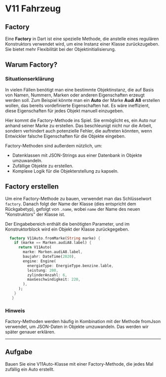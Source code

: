 # **V11 Fahrzeug**

## **Factory**

Eine **Factory** in Dart ist eine spezielle Methode, die anstelle eines regulären Konstruktors verwendet wird, um eine Instanz einer Klasse zurückzugeben. Sie bietet mehr Flexibilität bei der Objektinitialisierung.

## **Warum Factory?**

### **Situationserklärung**

In vielen Fällen benötigt man eine bestimmte Objektinstanz, die auf Basis von Namen, Nummern, Marken oder anderen Eigenschaften erzeugt werden soll. Zum Beispiel könnte man ein **Auto** der Marke **Audi A8** erstellen wollen, das bereits vordefinierte Eigenschaften hat. Es wäre ineffizient, diese Eigenschaften für jedes Objekt manuell einzugeben.

Hier kommt die Factory-Methode ins Spiel. Sie ermöglicht es, ein Auto nur anhand seiner Marke zu erstellen. Das beschleunigt nicht nur die Arbeit, sondern verhindert auch potenzielle Fehler, die auftreten könnten, wenn Entwickler falsche Eigenschaften für die Objekte eingeben.

Factory-Methoden sind außerdem nützlich, um:

- Datenklassen mit JSON-Strings aus einer Datenbank in Objekte umzuwandeln.
- Zufällige Objekte zu erstellen.
- Komplexe Logik für die Objekterstellung zu kapseln.

## **Factory erstellen**

Um eine Factory-Methode zu bauen, verwendet man das Schlüsselwort `factory`. Danach folgt der Name der Klasse (dies entspricht dem Rückgabetyp), gefolgt von `.name`, wobei `name` der Name des neuen "Konstruktors" der Klasse ist.

Der Eingabebereich enthält die benötigten Parameter, und im Konstruktorblock wird ein Objekt der Klasse zurückgegeben.

```dart
  factory V11Auto.fromMarke(String marke) {
    if (marke == Marken.audiA8.label) {
      return V11Auto(
        marke: Marken.audiA8.label,
        baujahr: DateTime(2020),
        engine: Engine(
          energieType: EnergieType.benzine.lable,
          leistung: 200,
          zylinderAnzahl: 6,
          maxGeschwindigkeit: 220,
        ),
      );
    }
   }
```

### **Hinweis**

Factory-Methoden werden häufig in Kombination mit der Methode fromJson verwendet, um JSON-Daten in Objekte umzuwandeln. Das werden wir später genauer erklären.

---

## Aufgabe

Bauen Sie eine V11Auto-Klasse mit einer Factory-Methode, die jedes Mal zufällig ein Auto erstellt.
